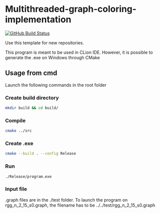 # Multithreaded-graph-coloring-implementation


[![GitHub Build Status](https://github.com/team-diana/DIANA-TemplateCPP/workflows/C/C++%20CI/badge.svg)](https://github.com/team-diana/DIANA-TemplateCPP/actions)

Use this template for new repositories.

This program is meant to be used in CLion IDE.
However, it is possible to generate the .exe on Windows 
through CMake

## Usage from cmd

Launch the following commands in the root folder

### Create build directory

```bash
mkdir build && cd build/
```

### Compile

```bash
cmake ../src
```

### Create .exe

```bash
cmake --build . --config Release 
```

### Run

```bash
./Release/program.exe
```

### Input file
.graph files are in the ./test folder. To launch the program on rgg_n_2_15_s0.graph, the filename has to be ../../test/rgg_n_2_15_s0.graph
